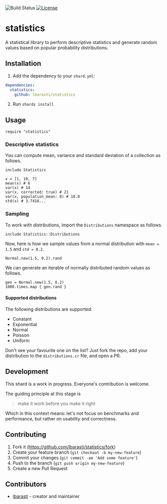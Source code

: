 ![Build Status](https://github.com/lbarasti/statistics/workflows/build/badge.svg)
[![License](https://img.shields.io/badge/license-MIT-blue.svg)](https://opensource.org/licenses/MIT)

# statistics

A statistical library to perform descriptive statistics and generate random values based on popular probability distributions.

## Installation

1. Add the dependency to your `shard.yml`:

```yaml
dependencies:
  statistics:
    github: lbarasti/statistics
```

2. Run `shards install`

## Usage

```crystal
require "statistics"
```

### Descriptive statistics
You can compute mean, variance and standard deviation of a collection as follows.
```crystal
include Statistics

x = [1, 10, 7]
mean(x) # 6
var(x) # 14
var(x, corrected: true) # 21
var(x, population_mean: 8) # 18.0
std(x) # 3.7416...
```

### Sampling
To work with distributions, import the `Distributions` namespace as follows.
```crystal
include Statistics::Distributions
```

Now, here is how we sample values from a normal distribution with `mean = 1.5` and `std = 0.2`.
```crystal
Normal.new(1.5, 0.2).rand
```

We can generate an iterable of normally distributed random values as follows.
```crystal
gen = Normal.new(1.5, 0.2)
1000.times.map { gen.rand }
```

#### Supported distributions
The following distributions are supported:
* Constant
* Exponential
* Normal
* Poisson
* Uniform

Don't see your favourite one on the list? Just fork the repo, add your distribution to the `distributions.cr` file, and open a PR.

## Development

This shard is a work in progress. Everyone's contribution is welcome.

The guiding principle at this stage is
> make it work before you make it right

Which in this context means: let's not focus on benchmarks and performance, but rather on usability and correctness.

## Contributing

1. Fork it (<https://github.com/lbarasti/statistics/fork>)
2. Create your feature branch (`git checkout -b my-new-feature`)
3. Commit your changes (`git commit -am 'Add some feature'`)
4. Push to the branch (`git push origin my-new-feature`)
5. Create a new Pull Request

## Contributors

- [lbarasti](https://github.com/lbarasti) - creator and maintainer
